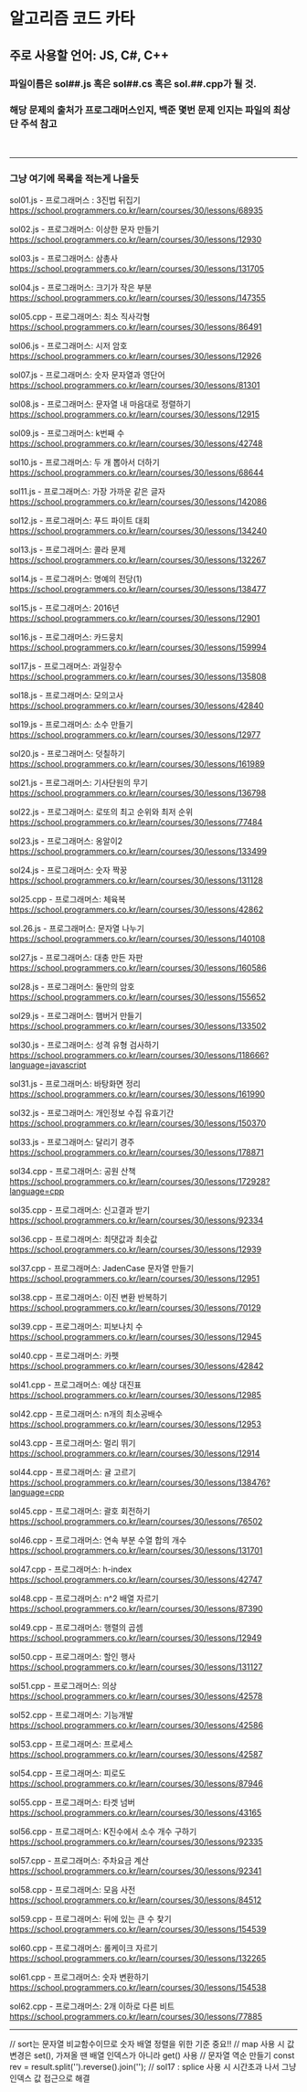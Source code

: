 # 알고리즘 코드 카타

## 주로 사용할 언어: JS, C#, C++

### 파일이름은 sol##.js 혹은 sol##.cs 혹은 sol.##.cpp가 될 것.

### 해당 문제의 출처가 프로그래머스인지, 백준 몇번 문제 인지는 파일의 최상단 주석 참고

<br>

---

### 그냥 여기에 목록을 적는게 나을듯

sol01.js    - 프로그래머스 : 3진법 뒤집기           https://school.programmers.co.kr/learn/courses/30/lessons/68935


sol02.js    - 프로그래머스: 이상한 문자 만들기      https://school.programmers.co.kr/learn/courses/30/lessons/12930


sol03.js    - 프로그래머스: 삼총사                 https://school.programmers.co.kr/learn/courses/30/lessons/131705

sol04.js    - 프로그래머스: 크기가 작은 부분                  https://school.programmers.co.kr/learn/courses/30/lessons/147355

sol05.cpp   - 프로그래머스: 최소 직사각형               https://school.programmers.co.kr/learn/courses/30/lessons/86491

sol06.js    - 프로그래머스: 시저 암호               https://school.programmers.co.kr/learn/courses/30/lessons/12926

sol07.js    - 프로그래머스: 숫자 문자열과 영단어    https://school.programmers.co.kr/learn/courses/30/lessons/81301

sol08.js    - 프로그래머스: 문자열 내 마음대로 정렬하기     https://school.programmers.co.kr/learn/courses/30/lessons/12915

sol09.js    - 프로그래머스: k번째 수        https://school.programmers.co.kr/learn/courses/30/lessons/42748

sol10.js    - 프로그래머스: 두 개 뽑아서 더하기     https://school.programmers.co.kr/learn/courses/30/lessons/68644

sol11.js    - 프로그래머스: 가장 가까운 같은 글자   https://school.programmers.co.kr/learn/courses/30/lessons/142086

sol12.js    - 프로그래머스: 푸드 파이트 대회        https://school.programmers.co.kr/learn/courses/30/lessons/134240

sol13.js    - 프로그래머스: 콜라 문제               https://school.programmers.co.kr/learn/courses/30/lessons/132267

sol14.js    - 프로그래머스: 명예의 전당(1)          https://school.programmers.co.kr/learn/courses/30/lessons/138477

sol15.js    - 프로그래머스: 2016년                  https://school.programmers.co.kr/learn/courses/30/lessons/12901

sol16.js    - 프로그래머스: 카드뭉치                https://school.programmers.co.kr/learn/courses/30/lessons/159994

sol17.js    - 프로그래머스: 과일장수                https://school.programmers.co.kr/learn/courses/30/lessons/135808

sol18.js    - 프로그래머스: 모의고사                https://school.programmers.co.kr/learn/courses/30/lessons/42840

sol19.js    - 프로그래머스: 소수 만들기         https://school.programmers.co.kr/learn/courses/30/lessons/12977

sol20.js    - 프로그래머스: 덧칠하기            https://school.programmers.co.kr/learn/courses/30/lessons/161989

sol21.js    - 프로그래머스: 기사단원의 무기     https://school.programmers.co.kr/learn/courses/30/lessons/136798

sol22.js    - 프로그래머스: 로또의 최고 순위와 최저 순위     https://school.programmers.co.kr/learn/courses/30/lessons/77484

sol23.js    - 프로그래머스: 옹알이2    https://school.programmers.co.kr/learn/courses/30/lessons/133499

sol24.js    - 프로그래머스: 숫자 짝꿍       https://school.programmers.co.kr/learn/courses/30/lessons/131128

sol25.cpp   - 프로그래머스: 체육복          https://school.programmers.co.kr/learn/courses/30/lessons/42862

sol.26.js   - 프로그래머스: 문자열 나누기           https://school.programmers.co.kr/learn/courses/30/lessons/140108

sol27.js    - 프로그래머스: 대충 만든 자판              https://school.programmers.co.kr/learn/courses/30/lessons/160586

sol28.js    - 프로그래머스: 둘만의 암호             https://school.programmers.co.kr/learn/courses/30/lessons/155652

sol29.js    - 프로그래머스: 햄버거 만들기           https://school.programmers.co.kr/learn/courses/30/lessons/133502

sol30.js    - 프로그래머스: 성격 유형 검사하기      https://school.programmers.co.kr/learn/courses/30/lessons/118666?language=javascript

sol31.js    - 프로그래머스: 바탕화면 정리           https://school.programmers.co.kr/learn/courses/30/lessons/161990

sol32.js    - 프로그래머스: 개인정보 수집 유효기간  https://school.programmers.co.kr/learn/courses/30/lessons/150370

sol33.js    - 프로그래머스: 달리기 경주         https://school.programmers.co.kr/learn/courses/30/lessons/178871

sol34.cpp   - 프로그래머스: 공원 산책           https://school.programmers.co.kr/learn/courses/30/lessons/172928?language=cpp

sol35.cpp   - 프로그래머스: 신고결과 받기       https://school.programmers.co.kr/learn/courses/30/lessons/92334

sol36.cpp   - 프로그래머스: 최댓값과 최솟값     https://school.programmers.co.kr/learn/courses/30/lessons/12939

sol37.cpp   - 프로그래머스: JadenCase 문자열 만들기     https://school.programmers.co.kr/learn/courses/30/lessons/12951

sol38.cpp   - 프로그래머스: 이진 변환 반복하기          https://school.programmers.co.kr/learn/courses/30/lessons/70129

sol39.cpp   - 프로그래머스: 피보나치 수         https://school.programmers.co.kr/learn/courses/30/lessons/12945

sol40.cpp   - 프로그래머스: 카펫         https://school.programmers.co.kr/learn/courses/30/lessons/42842

sol41.cpp   - 프로그래머스: 예상 대진표        https://school.programmers.co.kr/learn/courses/30/lessons/12985

sol42.cpp   - 프로그래머스: n개의 최소공배수        https://school.programmers.co.kr/learn/courses/30/lessons/12953

sol43.cpp   - 프로그래머스: 멀리 뛰기           https://school.programmers.co.kr/learn/courses/30/lessons/12914

sol44.cpp   - 프로그래머스: 귤 고르기           https://school.programmers.co.kr/learn/courses/30/lessons/138476?language=cpp

sol45.cpp   - 프로그래머스: 괄호 회전하기           https://school.programmers.co.kr/learn/courses/30/lessons/76502

sol46.cpp   - 프로그래머스: 연속 부분 수열 합의 개수        https://school.programmers.co.kr/learn/courses/30/lessons/131701

sol47.cpp   - 프로그래머스: h-index        https://school.programmers.co.kr/learn/courses/30/lessons/42747

sol48.cpp   - 프로그래머스: n^2 배열 자르기        https://school.programmers.co.kr/learn/courses/30/lessons/87390

sol49.cpp   - 프로그래머스: 행렬의 곱셈        https://school.programmers.co.kr/learn/courses/30/lessons/12949

sol50.cpp   - 프로그래머스: 할인 행사        https://school.programmers.co.kr/learn/courses/30/lessons/131127

sol51.cpp   - 프로그래머스: 의상        https://school.programmers.co.kr/learn/courses/30/lessons/42578

sol52.cpp   - 프로그래머스: 기능개발        https://school.programmers.co.kr/learn/courses/30/lessons/42586

sol53.cpp   - 프로그래머스: 프로세스        https://school.programmers.co.kr/learn/courses/30/lessons/42587

sol54.cpp   - 프로그래머스: 피로도        https://school.programmers.co.kr/learn/courses/30/lessons/87946

sol55.cpp   - 프로그래머스: 타겟 넘버        https://school.programmers.co.kr/learn/courses/30/lessons/43165

sol56.cpp   - 프로그래머스: K진수에서 소수 개수 구하기        https://school.programmers.co.kr/learn/courses/30/lessons/92335

sol57.cpp   - 프로그래머스: 주차요금 계산       https://school.programmers.co.kr/learn/courses/30/lessons/92341

sol58.cpp   - 프로그래머스: 모음 사전      https://school.programmers.co.kr/learn/courses/30/lessons/84512

sol59.cpp   - 프로그래머스: 뒤에 있는 큰 수 찾기      https://school.programmers.co.kr/learn/courses/30/lessons/154539

sol60.cpp   - 프로그래머스: 롤케이크 자르기      https://school.programmers.co.kr/learn/courses/30/lessons/132265

sol61.cpp   - 프로그래머스: 숫자 변환하기      https://school.programmers.co.kr/learn/courses/30/lessons/154538

sol62.cpp   - 프로그래머스: 2개 이하로 다른 비트      https://school.programmers.co.kr/learn/courses/30/lessons/77885


---


// sort는 문자열 비교함수이므로 숫자 배열 정렬을 위한 기준 중요!!
// map 사용 시 값 변경은 set(), 가져올 땐 배열 인덱스가 아니라 get() 사용
// 문자열 역순 만들기           const rev = result.split('').reverse().join('');
// sol17 : splice 사용 시 시간초과 나서 그냥 인덱스 값 접근으로 해결